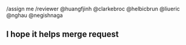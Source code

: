 /assign me
/reviewer @huangfjinh @clarkebroc @helbicbrun @liueric @nghau @negishnaga

## I hope it helps merge request